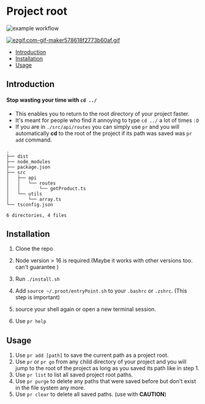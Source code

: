 # Project root

![example workflow](https://github.com/magdyamr542/project-root/actions/workflows/doBuild.yaml/badge.svg)

[![ezgif.com-gif-maker578618f2773b60af.gif](https://s10.gifyu.com/images/ezgif.com-gif-maker578618f2773b60af.gif)](https://gifyu.com/image/SSISi)

- [Introduction](#introduction)
- [Installation](#installation)
- [Usage](#usage)

## Introduction

#### Stop wasting your time with `cd ../`

- This enables you to return to the root directory of your project faster.
- It's meant for people who find it annoying to type `cd ../` a lot of times `:D`
- If you are in `./src/api/routes` you can simply use `pr` and you will automatically **cd** to the root of the project if its path was saved was `pr add` command.

```
.
├── dist
├── node_modules
├── package.json
├── src
│   ├── api
│   │   └── routes
│   │       └── getProduct.ts
│   └── utils
│       └── array.ts
└── tsconfig.json

6 directories, 4 files
```

## Installation

1. Clone the repo
1. Node version > 16 is required.(Maybe it works with other versions too. can't guarantee )

1. Run `./install.sh`
1. Add `source ~/.proot/entryPoint.sh` to your `.bashrc` or `.zshrc`. (This step is important)
1. source your shell again or open a new terminal session.
1. Use `pr help`

## Usage

1. Use `pr add [path]` to save the current path as a project root.
1. Use `pr` or `pr go` from any child directory of your project and you will jump to the root of the project as long as you saved its path like in step 1.
1. Use `pr list` to list all saved project root paths.
1. Use `pr purge` to delete any paths that were saved before but don't exist in the file system any more.
1. Use `pr clear` to delete all saved paths. (use with **CAUTION**)
